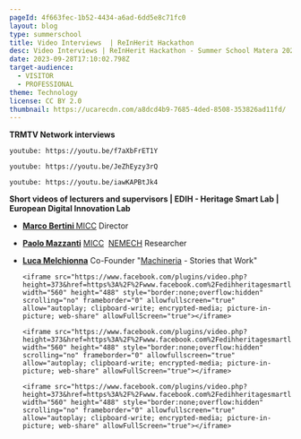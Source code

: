 ```yaml
---
pageId: 4f663fec-1b52-4434-a6ad-6dd5e8c71fc0
layout: blog
type: summerschool
title: Video Interviews  | ReInHerit Hackathon
desc: Video Interviews | ReInHerit Hackathon - Summer School Matera 2023
date: 2023-09-28T17:10:02.798Z
target-audience:
  - VISITOR
  - PROFESSIONAL
theme: Technology
license: CC BY 2.0
thumbnail: https://ucarecdn.com/a8dcd4b9-7685-4ded-8508-353826ad11fd/
---
```

**TRMTV Network  interviews**

`youtube: https://youtu.be/f7aXbFrET1Y`

`youtube: https://youtu.be/JeZhEyzy3rQ`

`youtube: https://youtu.be/iawKAPBtJk4`

**Short videos of lecturers and supervisors | EDIH - Heritage Smart Lab | European Digital Innovation Lab**

* **[Marco Bertini ](https://fb.watch/m1fi_IuJaJ/)**[MICC](http://www.micc.unifi.it) Director [](https://www.facebook.com/miccunifi?__tn__=-%5DK)
* **[Paolo Mazzanti](https://fb.watch/m1fnU4hRUN/)** [MICC](http://www.micc.unifi.it)  [NEMECH](http://nemech.unifi.it) Researcher
* **[Luca Melchionna](https://fb.watch/m1WYwW2mCo/)** Co-Founder "[Machineria](https://machineria.it/machineria-stories-that-work) - Stories that Work"

  ```
  <iframe src="https://www.facebook.com/plugins/video.php?height=373&href=https%3A%2F%2Fwww.facebook.com%2Fedihheritagesmartlab%2Fvideos%2F1231476744196631%2F&show_text=true&width=560&t=0" width="560" height="488" style="border:none;overflow:hidden" scrolling="no" frameborder="0" allowfullscreen="true" allow="autoplay; clipboard-write; encrypted-media; picture-in-picture; web-share" allowFullScreen="true"></iframe>
  ```

  ```
  <iframe src="https://www.facebook.com/plugins/video.php?height=373&href=https%3A%2F%2Fwww.facebook.com%2Fedihheritagesmartlab%2Fvideos%2F1539670553508537%2F&show_text=true&width=560&t=0" width="560" height="488" style="border:none;overflow:hidden" scrolling="no" frameborder="0" allowfullscreen="true" allow="autoplay; clipboard-write; encrypted-media; picture-in-picture; web-share" allowFullScreen="true"></iframe>
  ```

  ```
  <iframe src="https://www.facebook.com/plugins/video.php?height=373&href=https%3A%2F%2Fwww.facebook.com%2Fedihheritagesmartlab%2Fvideos%2F160826557018919%2F&show_text=true&width=560&t=0" width="560" height="488" style="border:none;overflow:hidden" scrolling="no" frameborder="0" allowfullscreen="true" allow="autoplay; clipboard-write; encrypted-media; picture-in-picture; web-share" allowFullScreen="true"></iframe>
  ```